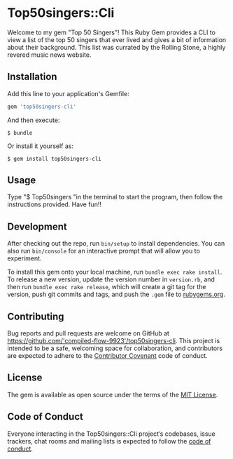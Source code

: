 # Top50singers::Cli

Welcome to my gem "Top 50 Singers"! This Ruby Gem provides a CLI to view a list of the top 50 singers that ever lived and gives a bit of information about their background. This list was currated by the Rolling Stone, a highly revered music news website.

## Installation

Add this line to your application's Gemfile:

```ruby
gem 'top50singers-cli'
```

And then execute:

    $ bundle

Or install it yourself as:

    $ gem install top50singers-cli

## Usage

Type "$ Top50singers "in the terminal to start the program, then follow the instructions provided. Have fun!!

## Development

After checking out the repo, run `bin/setup` to install dependencies. You can also run `bin/console` for an interactive prompt that will allow you to experiment.

To install this gem onto your local machine, run `bundle exec rake install`. To release a new version, update the version number in `version.rb`, and then run `bundle exec rake release`, which will create a git tag for the version, push git commits and tags, and push the `.gem` file to [rubygems.org](https://rubygems.org).

## Contributing

Bug reports and pull requests are welcome on GitHub at https://github.com/'compiled-flow-9923'/top50singers-cli. This project is intended to be a safe, welcoming space for collaboration, and contributors are expected to adhere to the [Contributor Covenant](http://contributor-covenant.org) code of conduct.

## License

The gem is available as open source under the terms of the [MIT License](https://opensource.org/licenses/MIT).

## Code of Conduct

Everyone interacting in the Top50singers::Cli project’s codebases, issue trackers, chat rooms and mailing lists is expected to follow the [code of conduct](https://github.com/'compiled-flow-9923'/top50singers-cli/blob/master/CODE_OF_CONDUCT.md).
